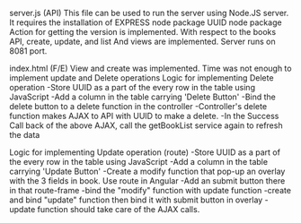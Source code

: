 server.js (API)
This file can be used to run the server using Node.JS server. It requires the installation of
EXPRESS node package
UUID node package
Action for getting the version is implemented. With respect to the books API, create, update, and list 
And views are implemented. Server runs on 8081 port. 


index.html (F/E)
View and create was implemented. Time was not enough to implement update and Delete operations
Logic for implementing Delete operation
-Store UUID as a part of the every row in the table using JavaScript
-Add a column in the table carrying 'Delete Button'
-Bind the delete button to a delete function in the controller
-Controller's delete function makes AJAX to API with UUID to make a delete.
-In the Success Call back of the above AJAX, call the getBookList service again to refresh the data

Logic for implementing Update operation (route)
-Store UUID as a part of the every row in the table using JavaScript
-Add a column in the table carrying 'Update Button'
-Create a modify function that pop-up an overlay with the 3 fields in book. Use route in Angular 
-Add an submit button there in that route-frame
-bind the "modify" function with update function
-create and bind "update" function then bind it with submit button in overlay
-update function should take care of the AJAX calls.

